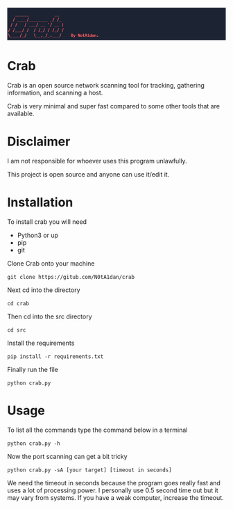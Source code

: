 ![Screenshot](/logo/CrabLogo.png)
# Crab

Crab is an open source network scanning tool for tracking, gathering information, and scanning a host.

Crab is very minimal and super fast compared to some other tools that are available.


# Disclaimer

I am not responsible for whoever uses this program unlawfully. 

This project is open source and anyone can use it/edit it.

# Installation

To install crab you will need 

- Python3 or up
- pip
- git

Clone Crab onto your machine

```
git clone https://gitub.com/N0tA1dan/crab
```
Next cd into the directory

```
cd crab
```
Then cd into the src directory

```
cd src
```
Install the requirements

```
pip install -r requirements.txt
```
Finally run the file

```
python crab.py
```

# Usage

To list all the commands type the command below in a terminal

```
python crab.py -h
```

Now the port scanning can get a bit tricky

```
python crab.py -sA [your target] [timeout in seconds]
```
We need the timeout in seconds because the program goes really fast and uses a lot of processing power. 
I personally use 0.5 second time out but it may vary from systems. 
If you have a weak computer, increase the timeout.
